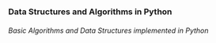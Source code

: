 ### Data Structures and Algorithms in Python
###### Basic Algorithms and Data Structures implemented in Python

